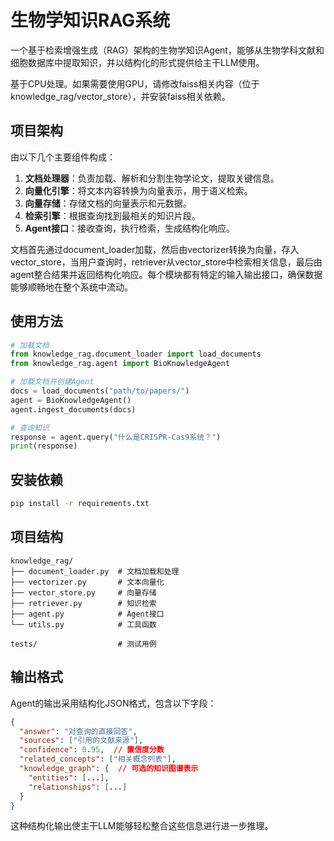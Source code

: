 # 生物学知识RAG系统

一个基于检索增强生成（RAG）架构的生物学知识Agent，能够从生物学科文献和细胞数据库中提取知识，并以结构化的形式提供给主干LLM使用。

基于CPU处理。如果需要使用GPU，请修改faiss相关内容（位于knowledge_rag/vector_store），并安装faiss相关依赖。
## 项目架构

由以下几个主要组件构成：

1. **文档处理器**：负责加载、解析和分割生物学论文，提取关键信息。
2. **向量化引擎**：将文本内容转换为向量表示，用于语义检索。
3. **向量存储**：存储文档的向量表示和元数据。
4. **检索引擎**：根据查询找到最相关的知识片段。
5. **Agent接口**：接收查询，执行检索，生成结构化响应。

文档首先通过document_loader加载，然后由vectorizer转换为向量，存入vector_store，当用户查询时，retriever从vector_store中检索相关信息，最后由agent整合结果并返回结构化响应。每个模块都有特定的输入输出接口，确保数据能够顺畅地在整个系统中流动。

## 使用方法

```python
# 加载文档
from knowledge_rag.document_loader import load_documents
from knowledge_rag.agent import BioKnowledgeAgent

# 加载文档并创建Agent
docs = load_documents("path/to/papers/")
agent = BioKnowledgeAgent()
agent.ingest_documents(docs)

# 查询知识
response = agent.query("什么是CRISPR-Cas9系统？")
print(response)
```

## 安装依赖

```bash
pip install -r requirements.txt
```

## 项目结构

```
knowledge_rag/
├── document_loader.py  # 文档加载和处理
├── vectorizer.py       # 文本向量化
├── vector_store.py     # 向量存储
├── retriever.py        # 知识检索
├── agent.py            # Agent接口
└── utils.py            # 工具函数

tests/                  # 测试用例
```

## 输出格式

Agent的输出采用结构化JSON格式，包含以下字段：

```json
{
  "answer": "对查询的直接回答",
  "sources": ["引用的文献来源"],
  "confidence": 0.95,  // 置信度分数
  "related_concepts": ["相关概念列表"],
  "knowledge_graph": {  // 可选的知识图谱表示
    "entities": [...],
    "relationships": [...]
  }
}
```

这种结构化输出使主干LLM能够轻松整合这些信息进行进一步推理。